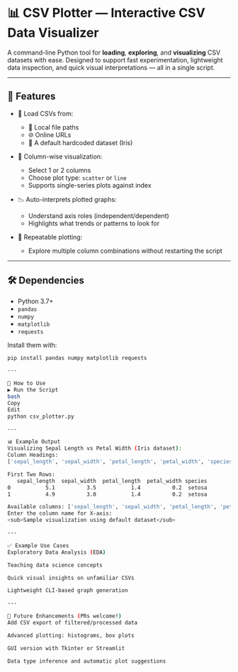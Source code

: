 # 📊 CSV Plotter — Interactive CSV Data Visualizer

A command-line Python tool for **loading**, **exploring**, and **visualizing** CSV datasets with ease. Designed to support fast experimentation, lightweight data inspection, and quick visual interpretations — all in a single script.

---

## 🚀 Features

- 🔄 Load CSVs from:
  - 📂 Local file paths
  - 🌐 Online URLs
  - 🧠 A default hardcoded dataset (Iris)

- 📌 Column-wise visualization:
  - Select 1 or 2 columns
  - Choose plot type: `scatter` or `line`
  - Supports single-series plots against index

- 📉 Auto-interprets plotted graphs:
  - Understand axis roles (independent/dependent)
  - Highlights what trends or patterns to look for

- 🔁 Repeatable plotting:
  - Explore multiple column combinations without restarting the script

---

## 🛠️ Dependencies

- Python 3.7+
- `pandas`
- `numpy`
- `matplotlib`
- `requests`

Install them with:

```bash
pip install pandas numpy matplotlib requests

---

🧠 How to Use
▶️ Run the Script
bash
Copy
Edit
python csv_plotter.py

---

📊 Example Output
Visualizing Sepal Length vs Petal Width (Iris dataset):
Column Headings:
['sepal_length', 'sepal_width', 'petal_length', 'petal_width', 'species']

First Two Rows:
   sepal_length  sepal_width  petal_length  petal_width species
0           5.1          3.5           1.4          0.2  setosa
1           4.9          3.0           1.4          0.2  setosa

Available columns: ['sepal_length', 'sepal_width', 'petal_length', 'petal_width', 'species']
Enter the column name for X-axis:
<sub>Sample visualization using default dataset</sub>

---

✅ Example Use Cases
Exploratory Data Analysis (EDA)

Teaching data science concepts

Quick visual insights on unfamiliar CSVs

Lightweight CLI-based graph generation

---

📌 Future Enhancements (PRs welcome!)
Add CSV export of filtered/processed data

Advanced plotting: histograms, box plots

GUI version with Tkinter or Streamlit

Data type inference and automatic plot suggestions
